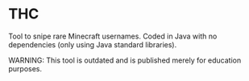 # THC
Tool to snipe rare Minecraft usernames. Coded in Java with no dependencies (only using Java standard libraries).

WARNING: This tool is outdated and is published merely for education purposes.
